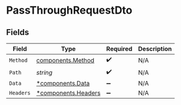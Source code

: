 # PassThroughRequestDto


## Fields

| Field                                                     | Type                                                      | Required                                                  | Description                                               |
| --------------------------------------------------------- | --------------------------------------------------------- | --------------------------------------------------------- | --------------------------------------------------------- |
| `Method`                                                  | [components.Method](../../models/components/method.md)    | :heavy_check_mark:                                        | N/A                                                       |
| `Path`                                                    | *string*                                                  | :heavy_check_mark:                                        | N/A                                                       |
| `Data`                                                    | [*components.Data](../../models/components/data.md)       | :heavy_minus_sign:                                        | N/A                                                       |
| `Headers`                                                 | [*components.Headers](../../models/components/headers.md) | :heavy_minus_sign:                                        | N/A                                                       |